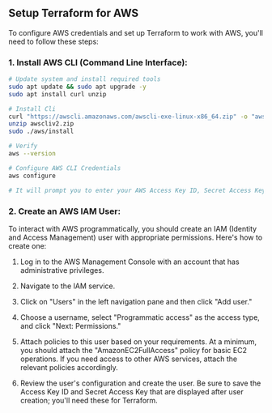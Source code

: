 ## Setup Terraform for AWS

To configure AWS credentials and set up Terraform to work with AWS, you'll need to follow these steps:

### 1. Install AWS CLI (Command Line Interface):

```bash
# Update system and install required tools
sudo apt update && sudo apt upgrade -y
sudo apt install curl unzip 

# Install Cli
curl "https://awscli.amazonaws.com/awscli-exe-linux-x86_64.zip" -o "awscliv2.zip"
unzip awscliv2.zip
sudo ./aws/install

# Verify
aws --version

# Configure AWS CLI Credentials
aws configure

# It will prompt you to enter your AWS Access Key ID, Secret Access Key, default region, and default output format. Enter the credentials you obtained in the previous step.
```

### 2. Create an AWS IAM User:

To interact with AWS programmatically, you should create an IAM (Identity and Access Management) user with appropriate permissions. Here's how to create one:

1. Log in to the AWS Management Console with an account that has administrative privileges.

2. Navigate to the IAM service.

3. Click on "Users" in the left navigation pane and then click "Add user."

4. Choose a username, select "Programmatic access" as the access type, and click "Next: Permissions."

5. Attach policies to this user based on your requirements. At a minimum, you should attach the "AmazonEC2FullAccess" policy for basic EC2 operations. If you need access to other AWS services, attach the relevant policies accordingly.

6. Review the user's configuration and create the user. Be sure to save the Access Key ID and Secret Access Key that are displayed after user creation; you'll need these for Terraform.



